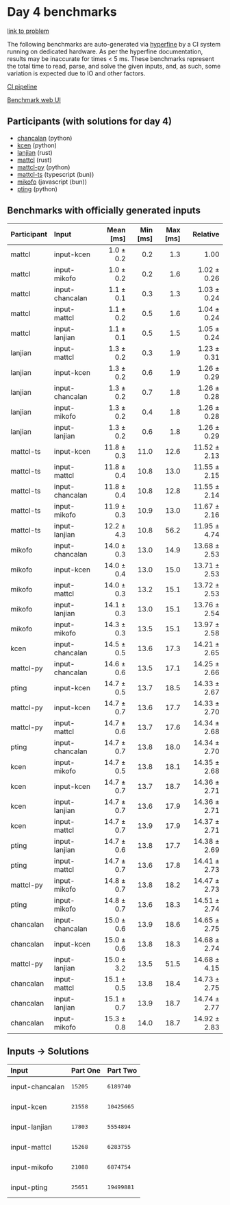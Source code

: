 # Day 4 benchmarks

[link to problem](https://adventofcode.com/2023/day/4)

The following benchmarks are auto-generated via
[hyperfine](https://github.com/sharkdp/hyperfine) by a CI system running on
dedicated hardware. As per the hyperfine documentation, results may be
inaccurate for times < 5 ms. These benchmarks represent the total time to read,
parse, and solve the given inputs, and, as such, some variation is expected due
to IO and other factors.

[CI pipeline](http://ci.papercode.net:8080/teams/main/pipelines/aoc2023)

[Benchmark web UI](https://aoc.ancalagon.black)


## Participants (with solutions for day 4)

- [chancalan](https://github.com/chancalan/aoc2023) (python)
- [kcen](https://github.com/kcen/aoc2023) (python)
- [lanjian](https://github.com/lanjian/aoc-2023) (rust)
- [mattcl](https://github.com/mattcl/aoc2023) (rust)
- [mattcl-py](https://github.com/mattcl/aoc2023-py) (python)
- [mattcl-ts](https://github.com/mattcl/aoc2023-js) (typescript (bun))
- [mikofo](https://github.com/mikofo/advent-of-code-2023) (javascript (bun))
- [pting](https://github.com/pting/aoc2023) (python)


## Benchmarks with officially generated inputs

| Participant | Input | Mean [ms] | Min [ms] | Max [ms] | Relative |
|:---|:---|---:|---:|---:|---:|
| mattcl | input-kcen | 1.0 ± 0.2 | 0.2 | 1.3 | 1.00 |
| mattcl | input-mikofo | 1.0 ± 0.2 | 0.2 | 1.6 | 1.02 ± 0.26 |
| mattcl | input-chancalan | 1.1 ± 0.1 | 0.3 | 1.3 | 1.03 ± 0.24 |
| mattcl | input-mattcl | 1.1 ± 0.2 | 0.5 | 1.6 | 1.04 ± 0.24 |
| mattcl | input-lanjian | 1.1 ± 0.1 | 0.5 | 1.5 | 1.05 ± 0.24 |
| lanjian | input-mattcl | 1.3 ± 0.2 | 0.3 | 1.9 | 1.23 ± 0.31 |
| lanjian | input-kcen | 1.3 ± 0.2 | 0.6 | 1.9 | 1.26 ± 0.29 |
| lanjian | input-chancalan | 1.3 ± 0.2 | 0.7 | 1.8 | 1.26 ± 0.28 |
| lanjian | input-mikofo | 1.3 ± 0.2 | 0.4 | 1.8 | 1.26 ± 0.28 |
| lanjian | input-lanjian | 1.3 ± 0.2 | 0.6 | 1.8 | 1.26 ± 0.29 |
| mattcl-ts | input-kcen | 11.8 ± 0.3 | 11.0 | 12.6 | 11.52 ± 2.13 |
| mattcl-ts | input-mattcl | 11.8 ± 0.4 | 10.8 | 13.0 | 11.55 ± 2.15 |
| mattcl-ts | input-chancalan | 11.8 ± 0.4 | 10.8 | 12.8 | 11.55 ± 2.14 |
| mattcl-ts | input-mikofo | 11.9 ± 0.3 | 10.9 | 13.0 | 11.67 ± 2.16 |
| mattcl-ts | input-lanjian | 12.2 ± 4.3 | 10.8 | 56.2 | 11.95 ± 4.74 |
| mikofo | input-chancalan | 14.0 ± 0.3 | 13.0 | 14.9 | 13.68 ± 2.53 |
| mikofo | input-kcen | 14.0 ± 0.4 | 13.0 | 15.0 | 13.71 ± 2.53 |
| mikofo | input-mattcl | 14.0 ± 0.3 | 13.2 | 15.1 | 13.72 ± 2.53 |
| mikofo | input-lanjian | 14.1 ± 0.3 | 13.0 | 15.1 | 13.76 ± 2.54 |
| mikofo | input-mikofo | 14.3 ± 0.3 | 13.5 | 15.1 | 13.97 ± 2.58 |
| kcen | input-chancalan | 14.5 ± 0.5 | 13.6 | 17.3 | 14.21 ± 2.65 |
| mattcl-py | input-chancalan | 14.6 ± 0.6 | 13.5 | 17.1 | 14.25 ± 2.66 |
| pting | input-kcen | 14.7 ± 0.5 | 13.7 | 18.5 | 14.33 ± 2.67 |
| mattcl-py | input-kcen | 14.7 ± 0.7 | 13.6 | 17.7 | 14.33 ± 2.70 |
| mattcl-py | input-mattcl | 14.7 ± 0.6 | 13.7 | 17.6 | 14.34 ± 2.68 |
| pting | input-chancalan | 14.7 ± 0.7 | 13.8 | 18.0 | 14.34 ± 2.70 |
| kcen | input-mikofo | 14.7 ± 0.5 | 13.8 | 18.1 | 14.35 ± 2.68 |
| kcen | input-kcen | 14.7 ± 0.7 | 13.7 | 18.7 | 14.36 ± 2.71 |
| kcen | input-lanjian | 14.7 ± 0.7 | 13.6 | 17.9 | 14.36 ± 2.71 |
| kcen | input-mattcl | 14.7 ± 0.7 | 13.9 | 17.9 | 14.37 ± 2.71 |
| pting | input-lanjian | 14.7 ± 0.6 | 13.8 | 17.7 | 14.38 ± 2.69 |
| pting | input-mattcl | 14.7 ± 0.7 | 13.6 | 17.8 | 14.41 ± 2.73 |
| mattcl-py | input-mikofo | 14.8 ± 0.7 | 13.8 | 18.2 | 14.47 ± 2.73 |
| pting | input-mikofo | 14.8 ± 0.7 | 13.6 | 18.3 | 14.51 ± 2.74 |
| chancalan | input-chancalan | 15.0 ± 0.6 | 13.9 | 18.6 | 14.65 ± 2.75 |
| chancalan | input-kcen | 15.0 ± 0.6 | 13.8 | 18.3 | 14.68 ± 2.74 |
| mattcl-py | input-lanjian | 15.0 ± 3.2 | 13.5 | 51.5 | 14.68 ± 4.15 |
| chancalan | input-mattcl | 15.1 ± 0.5 | 13.8 | 18.4 | 14.73 ± 2.75 |
| chancalan | input-lanjian | 15.1 ± 0.7 | 13.9 | 18.7 | 14.74 ± 2.77 |
| chancalan | input-mikofo | 15.3 ± 0.8 | 14.0 | 18.7 | 14.92 ± 2.83 |


## Inputs -> Solutions

| Input | Part One | Part Two |
|:---|:---|:---|
|input-chancalan|<pre>15205</pre>|<pre>6189740</pre>|
|input-kcen|<pre>21558</pre>|<pre>10425665</pre>|
|input-lanjian|<pre>17803</pre>|<pre>5554894</pre>|
|input-mattcl|<pre>15268</pre>|<pre>6283755</pre>|
|input-mikofo|<pre>21088</pre>|<pre>6874754</pre>|
|input-pting|<pre>25651</pre>|<pre>19499881</pre>|